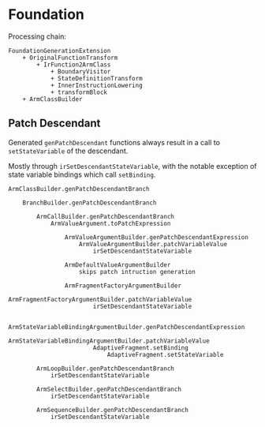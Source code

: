 # Foundation

Processing chain:

```text
FoundationGenerationExtension
    + OriginalFunctionTransform
        + IrFunction2ArmClass
            + BoundaryVisitor
            + StateDefinitionTransform
            + InnerInstructionLowering
            + transformBlock 
    + ArmClassBuilder
```

## Patch Descendant

Generated `genPatchDescendant` functions always result in a call to `setStateVariable` of the descendant.

Mostly through `irSetDescendantStateVariable`, with the notable exception of state variable bindings which
call `setBinding`.

```text
ArmClassBuilder.genPatchDescendantBranch

    BranchBuilder.genPatchDescendantBranch
    
        ArmCallBuilder.genPatchDescendantBranch
            ArmValueArgument.toPatchExpression
            
                ArmValueArgumentBuilder.genPatchDescendantExpression
                    ArmValueArgumentBuilder.patchVariableValue
                        irSetDescendantStateVariable
                        
                ArmDefaultValueArgumentBuilder
                    skips patch intruction generation
                            
                ArmFragmentFactoryArgumentBuilder
                    ArmFragmentFactoryArgumentBuilder.patchVariableValue
                        irSetDescendantStateVariable
                
                ArmStateVariableBindingArgumentBuilder.genPatchDescendantExpression
                    ArmStateVariableBindingArgumentBuilder.patchVariableValue
                        AdaptiveFragment.setBinding
                            AdaptiveFragment.setStateVariable
                        
        ArmLoopBuilder.genPatchDescendantBranch
            irSetDescendantStateVariable
            
        ArmSelectBuilder.genPatchDescendantBranch
            irSetDescendantStateVariable
            
        ArmSequenceBuilder.genPatchDescendantBranch
            irSetDescendantStateVariable
```